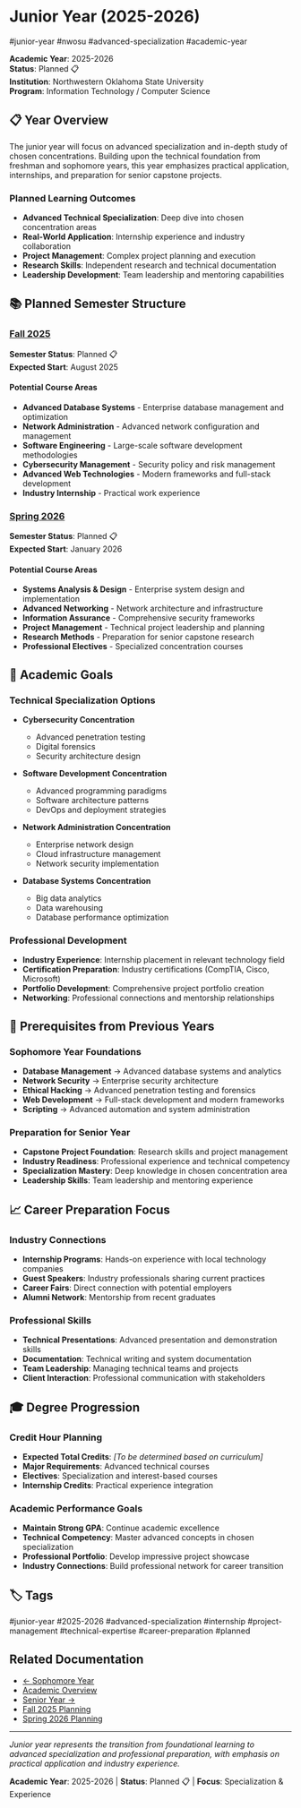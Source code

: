 # Junior Year (2025-2026)

#junior-year #nwosu #advanced-specialization #academic-year

**Academic Year**: 2025-2026  
**Status**: Planned 📋  
**Institution**: Northwestern Oklahoma State University  
**Program**: Information Technology / Computer Science

## 📋 Year Overview

The junior year will focus on advanced specialization and in-depth study of chosen concentrations. Building upon the technical foundation from freshman and sophomore years, this year emphasizes practical application, internships, and preparation for senior capstone projects.

### Planned Learning Outcomes
- **Advanced Technical Specialization**: Deep dive into chosen concentration areas
- **Real-World Application**: Internship experience and industry collaboration
- **Project Management**: Complex project planning and execution
- **Research Skills**: Independent research and technical documentation
- **Leadership Development**: Team leadership and mentoring capabilities

## 📚 Planned Semester Structure

### [Fall 2025](./fall2025/README.md)
**Semester Status**: Planned 📋  
**Expected Start**: August 2025

#### Potential Course Areas
- **Advanced Database Systems** - Enterprise database management and optimization
- **Network Administration** - Advanced network configuration and management
- **Software Engineering** - Large-scale software development methodologies
- **Cybersecurity Management** - Security policy and risk management
- **Advanced Web Technologies** - Modern frameworks and full-stack development
- **Industry Internship** - Practical work experience

### [Spring 2026](./spring2026/README.md)
**Semester Status**: Planned 📋  
**Expected Start**: January 2026

#### Potential Course Areas
- **Systems Analysis & Design** - Enterprise system design and implementation
- **Advanced Networking** - Network architecture and infrastructure
- **Information Assurance** - Comprehensive security frameworks
- **Project Management** - Technical project leadership and planning
- **Research Methods** - Preparation for senior capstone research
- **Professional Electives** - Specialized concentration courses

## 🎯 Academic Goals

### Technical Specialization Options
- **Cybersecurity Concentration**
  - Advanced penetration testing
  - Digital forensics
  - Security architecture design
  
- **Software Development Concentration**
  - Advanced programming paradigms
  - Software architecture patterns
  - DevOps and deployment strategies
  
- **Network Administration Concentration**
  - Enterprise network design
  - Cloud infrastructure management
  - Network security implementation

- **Database Systems Concentration**
  - Big data analytics
  - Data warehousing
  - Database performance optimization

### Professional Development
- **Industry Experience**: Internship placement in relevant technology field
- **Certification Preparation**: Industry certifications (CompTIA, Cisco, Microsoft)
- **Portfolio Development**: Comprehensive project portfolio creation
- **Networking**: Professional connections and mentorship relationships

## 🔗 Prerequisites from Previous Years

### Sophomore Year Foundations
- **Database Management** → Advanced database systems and analytics
- **Network Security** → Enterprise security architecture
- **Ethical Hacking** → Advanced penetration testing and forensics
- **Web Development** → Full-stack development and modern frameworks
- **Scripting** → Advanced automation and system administration

### Preparation for Senior Year
- **Capstone Project Foundation**: Research skills and project management
- **Industry Readiness**: Professional experience and technical competency
- **Specialization Mastery**: Deep knowledge in chosen concentration area
- **Leadership Skills**: Team leadership and mentoring experience

## 📈 Career Preparation Focus

### Industry Connections
- **Internship Programs**: Hands-on experience with local technology companies
- **Guest Speakers**: Industry professionals sharing current practices
- **Career Fairs**: Direct connection with potential employers
- **Alumni Network**: Mentorship from recent graduates

### Professional Skills
- **Technical Presentations**: Advanced presentation and demonstration skills
- **Documentation**: Technical writing and system documentation
- **Team Leadership**: Managing technical teams and projects
- **Client Interaction**: Professional communication with stakeholders

## 🎓 Degree Progression

### Credit Hour Planning
- **Expected Total Credits**: _[To be determined based on curriculum]_
- **Major Requirements**: Advanced technical courses
- **Electives**: Specialization and interest-based courses
- **Internship Credits**: Practical experience integration

### Academic Performance Goals
- **Maintain Strong GPA**: Continue academic excellence
- **Technical Competency**: Master advanced concepts in chosen specialization
- **Professional Portfolio**: Develop impressive project showcase
- **Industry Connections**: Build professional network for career transition

## 🏷️ Tags
#junior-year #2025-2026 #advanced-specialization #internship #project-management #technical-expertise #career-preparation #planned

## Related Documentation
- [← Sophomore Year](../sophomore-year/README.md)
- [Academic Overview](../README.md)
- [Senior Year →](../senior-year/README.md)
- [Fall 2025 Planning](./fall2025/README.md)
- [Spring 2026 Planning](./spring2026/README.md)

---

*Junior year represents the transition from foundational learning to advanced specialization and professional preparation, with emphasis on practical application and industry experience.*

**Academic Year**: 2025-2026 | **Status**: Planned 📋 | **Focus**: Specialization & Experience
